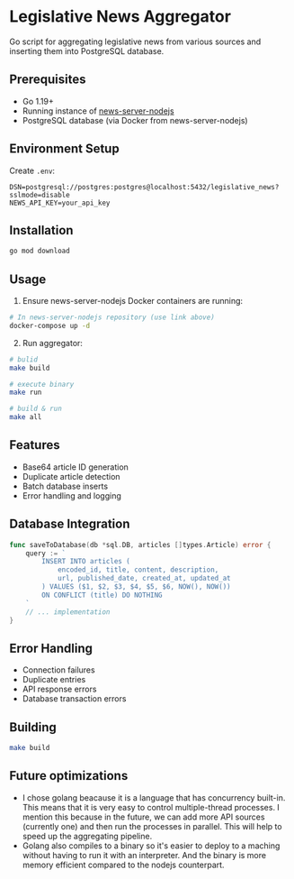 # Legislative News Aggregator

Go script for aggregating legislative news from various sources and inserting them into PostgreSQL database.

## Prerequisites

- Go 1.19+
- Running instance of [news-server-nodejs](https://github.com/arturfil/news-server-nodejs)
- PostgreSQL database (via Docker from news-server-nodejs)

## Environment Setup

Create `.env`:

```env
DSN=postgresql://postgres:postgres@localhost:5432/legislative_news?sslmode=disable
NEWS_API_KEY=your_api_key
```

## Installation

```bash
go mod download
```

## Usage

1. Ensure news-server-nodejs Docker containers are running:
```bash
# In news-server-nodejs repository (use link above)
docker-compose up -d
```

2. Run aggregator:
```bash
# bulid
make build

# execute binary 
make run

# build & run
make all
```

## Features

- Base64 article ID generation
- Duplicate article detection
- Batch database inserts
- Error handling and logging

## Database Integration

```go
func saveToDatabase(db *sql.DB, articles []types.Article) error {
    query := `
        INSERT INTO articles (
            encoded_id, title, content, description,
            url, published_date, created_at, updated_at
        ) VALUES ($1, $2, $3, $4, $5, $6, NOW(), NOW())
        ON CONFLICT (title) DO NOTHING
    `
    // ... implementation
}
```

## Error Handling

- Connection failures
- Duplicate entries
- API response errors
- Database transaction errors

## Building

```bash
make build
```

## Future optimizations
- I chose golang beacause it is a language that has concurrency built-in. This means that it is very easy to control multiple-thread processes. I mention this because in the future, we can add more API sources (currently one) and then run the processes in parallel. This will help to speed up the aggregating pipeline.
- Golang also compiles to a binary so it's easier to deploy to a maching without having to run it with an interpreter. And the binary is more memory efficient compared to the nodejs counterpart.


